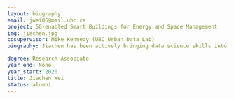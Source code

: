 ```yaml
---
layout: biography
email: jwei06@mail.ubc.ca
project: 5G-enabled Smart Buildings for Energy and Space Management
img: jiachen.jpg
cosupervisor: Mike Kennedy (UBC Urban Data Lab)
biography: Jiachen has been actively bringing data science skills into sustainability with three years of experience in the academic and nonprofit sectors. He has a Master of Data Science from the University of British Columbia and B.Env. in Geomatics from the University of Waterloo. His project proposes to develop a 5G-enabled management system for campus building energy and space use. The proposed system will help optimize energy consumption and space allocation, inform building investments to meet UBC’s sustainability goals, and advance research and innovations among UBC faculty, operational staff, and entrepreneurs.

degree: Research Associate
year_end: None
year_start: 2020
title: Jiachen Wei
status: alumni
---
```

